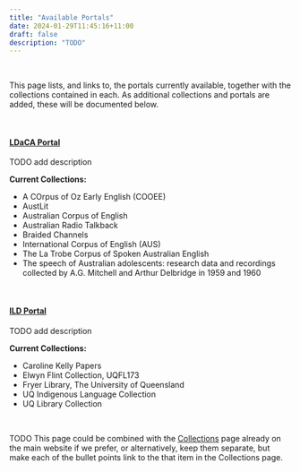 ```yaml
---
title: "Available Portals"
date: 2024-01-29T11:45:16+11:00
draft: false
description: "TODO"
---
```


<br>

This page lists, and links to, the portals currently available, together with the collections contained in each. As additional collections and portals are added, these will be documented below.

<br>

#### [LDaCA Portal](https://data.ldaca.edu.au)

TODO add description

__Current Collections:__
- A COrpus of Oz Early English (COOEE)
- AustLit
- Australian Corpus of English
- Australian Radio Talkback
- Braided Channels
- International Corpus of English (AUS)
- The La Trobe Corpus of Spoken Australian English
- The speech of Australian adolescents: research data and recordings collected by A.G. Mitchell and Arthur Delbridge in 1959 and 1960

<br>

#### [ILD Portal](https://ild.ldaca.edu.au)

TODO add description

__Current Collections:__
- Caroline Kelly Papers
- Elwyn Flint Collection, UQFL173
- Fryer Library, The University of Queensland
- UQ Indigenous Language Collection
- UQ Library Collection

<br>

TODO This page could be combined with the [Collections](https://www.ldaca.edu.au/about/sample-collections/) page already on the main website if we prefer, or alternatively, keep them separate, but make each of the bullet points link to the that item in the Collections page.